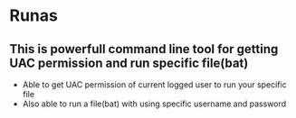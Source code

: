 # Runas

 ## This is powerfull command line tool for getting UAC permission and run specific file(bat)
  - Able to get UAC permission of current logged user to run your specific file
  - Also able to run a file(bat) with using specific username and password 
 
